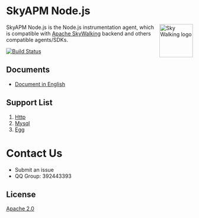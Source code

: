 # SkyAPM Node.js

<img src="https://skyapmtest.github.io/page-resources/SkyAPM/skyapm.png" alt="Sky Walking logo" height="90px" align="right" />

SkyAPM Node.js is the Node.js instrumentation agent, which is compatible with [Apache SkyWalking](https://github.com/apache/skywalking) backend and others compatible agents/SDKs.

[![Build Status](https://travis-ci.org/SkyAPM/SkyAPM-nodejs.svg?branch=master)](https://travis-ci.org/SkyAPM/SkyAPM-nodejs)

## Documents
* [Document in English](docs/README.md)

## Support List
1. [Http](https://nodejs.org/api/http.html)
2. [Mysql](https://github.com/mysqljs/mysql)
3. [Egg](https://github.com/eggjs/egg)


# Contact Us
* Submit an issue
* QQ Group: 392443393

## License
[Apache 2.0](LICENSE.md)
